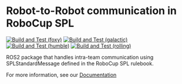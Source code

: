 # Robot-to-Robot communication in RoboCup SPL

[![Build and Test (foxy)](https://github.com/ros-sports/r2r_spl/actions/workflows/build_and_test_foxy.yaml/badge.svg?branch=galactic)](https://github.com/ros-sports/r2r_spl/actions/workflows/build_and_test_foxy.yaml?query=branch:galactic)
[![Build and Test (galactic)](https://github.com/ros-sports/r2r_spl/actions/workflows/build_and_test_galactic.yaml/badge.svg?branch=galactic)](https://github.com/ros-sports/r2r_spl/actions/workflows/build_and_test_galactic.yaml?query=branch:galactic)
[![Build and Test (humble)](https://github.com/ros-sports/r2r_spl/actions/workflows/build_and_test_humble.yaml/badge.svg?branch=rolling)](https://github.com/ros-sports/r2r_spl/actions/workflows/build_and_test_humble.yaml?query=branch:rolling)
[![Build and Test (rolling)](https://github.com/ros-sports/r2r_spl/actions/workflows/build_and_test_rolling.yaml/badge.svg?branch=rolling)](https://github.com/ros-sports/r2r_spl/actions/workflows/build_and_test_rolling.yaml?query=branch:rolling)

ROS2 package that handles intra-team communication using SPLStandardMessage defined in the RoboCup SPL rulebook.

For more information, see our [Documentation](https://robot2robot-spl.readthedocs.io/)
